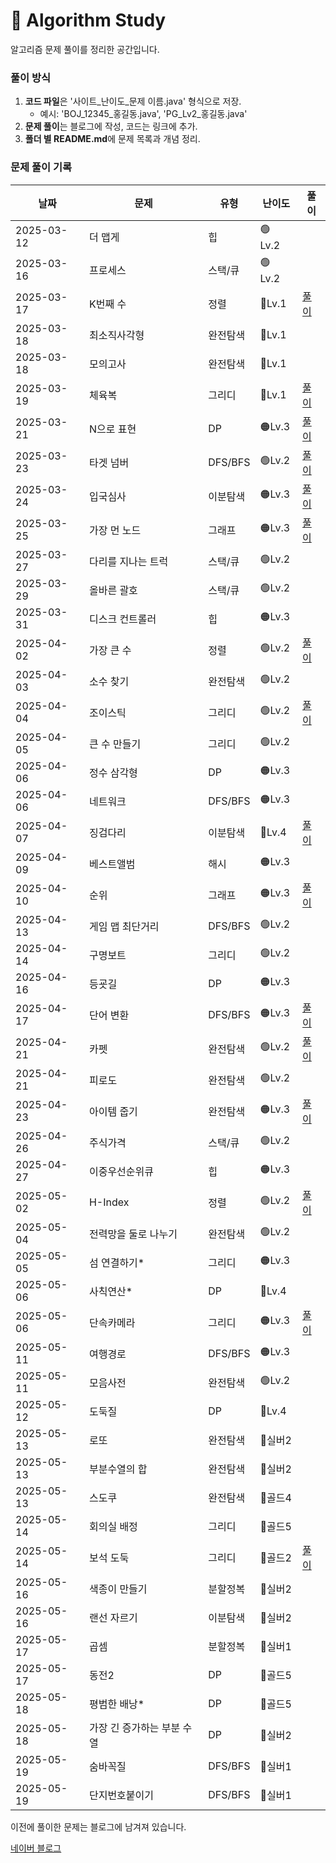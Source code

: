 # 📌 Algorithm Study

알고리즘 문제 풀이를 정리한 공간입니다.



### 풀이 방식
1. **코드 파일**은 '사이트_난이도_문제 이름.java' 형식으로 저장.
    - 예시: 'BOJ_12345_홍길동.java', 'PG_Lv2_홍길동.java'
2. **문제 풀이**는 블로그에 작성, 코드는 링크에 추가.
3. **폴더 별 README.md**에 문제 목록과 개념 정리.

### 문제 풀이 기록

| 날짜         | 문제             | 유형      | 난이도     | 풀이                                              |
|------------|----------------|---------|---------|-------------------------------------------------|
| 2025-03-12 | 더 맵게           | 힙       | 🟢 Lv.2 |                                                 |
| 2025-03-16 | 프로세스           | 스택/큐    | 🟢 Lv.2 |                                                 |
| 2025-03-17 | K번째 수          | 정렬      | 🔵Lv.1  | [풀이](https://blog.naver.com/gamakk2/223799781209) |
| 2025-03-18 | 최소직사각형         | 완전탐색    | 🔵Lv.1  |                                                 |
| 2025-03-18 | 모의고사           | 완전탐색    | 🔵Lv.1  |                                                 |
| 2025-03-19 | 체육복            | 그리디     | 🔵Lv.1  | [풀이](https://blog.naver.com/gamakk2/223802861543) |
| 2025-03-21 | N으로 표현         | DP      | 🟠Lv.3  | [풀이](https://blog.naver.com/gamakk2/223805073009) |
| 2025-03-23 | 타겟 넘버          | DFS/BFS | 🟢Lv.2  | [풀이](https://blog.naver.com/gamakk2/223806408314) |
| 2025-03-24 | 입국심사           | 이분탐색    | 🟠Lv.3  | [풀이](https://blog.naver.com/gamakk2/223808371758) |
| 2025-03-25 | 가장 먼 노드        | 그래프     | 🟠Lv.3  | [풀이](https://blog.naver.com/gamakk2/223809854243) |
| 2025-03-27 | 다리를 지나는 트럭     | 스택/큐    | 🟢Lv.2  |                                                 |
| 2025-03-29 | 올바른 괄호         | 스택/큐    | 🟢Lv.2  |                                                 |
| 2025-03-31 | 디스크 컨트롤러       | 힙       | 🟠Lv.3  |                                                 |
| 2025-04-02 | 가장 큰 수         | 정렬      | 🟢Lv.2  | [풀이](https://blog.naver.com/gamakk2/223819506024) |
| 2025-04-03 | 소수 찾기          | 완전탐색    | 🟢Lv.2  |                                                 |
| 2025-04-04 | 조이스틱           | 그리디     | 🟢Lv.2  | [풀이](https://blog.naver.com/gamakk2/223823165881) |
| 2025-04-05 | 큰 수 만들기        | 그리디     | 🟢Lv.2  |                                                 |
| 2025-04-06 | 정수 삼각형         | DP      | 🟠Lv.3  |                                                 |
| 2025-04-06 | 네트워크           | DFS/BFS | 🟠Lv.3  |                                                 |
| 2025-04-07 | 징검다리           | 이분탐색    | 🔴Lv.4  | [풀이](https://blog.naver.com/gamakk2/223825584515) |
| 2025-04-09 | 베스트앨범          | 해시      | 🟠Lv.3  |                                                 |
| 2025-04-10 | 순위             | 그래프     | 🟠Lv.3  | [풀이]()                                          |
| 2025-04-13 | 게임 맵 최단거리      | DFS/BFS | 🟢Lv.2  |                                                 |
| 2025-04-14 | 구명보트           | 그리디     | 🟢Lv.2  |                                                 |
| 2025-04-16 | 등굣길            | DP      | 🟠Lv.3  |                                                 |
| 2025-04-17 | 단어 변환          | DFS/BFS | 🟠Lv.3  | [풀이](https://blog.naver.com/gamakk2/223838220484) |
| 2025-04-21 | 카펫             | 완전탐색    | 🟢Lv.2  | [풀이](https://blog.naver.com/gamakk2/223841804550) |
| 2025-04-21 | 피로도            | 완전탐색    | 🟢Lv.2  |                                                 |
| 2025-04-23 | 아이템 줍기         | 완전탐색    | 🟠Lv.3  | [풀이](https://blog.naver.com/gamakk2/223844445405) |
| 2025-04-26 | 주식가격           | 스택/큐    | 🟢Lv.2  |                                                 |
| 2025-04-27 | 이중우선순위큐        | 힙       | 🟠Lv.3  |                                                 |
| 2025-05-02 | H-Index        | 정렬      | 🟢Lv.2  | [풀이](https://blog.naver.com/gamakk2/223853668750) |
| 2025-05-04 | 전력망을 둘로 나누기    | 완전탐색    | 🟢Lv.2  |                                                 |
| 2025-05-05 | 섬 연결하기*        | 그리디     | 🟠Lv.3  |                                                 |
| 2025-05-06 | 사칙연산*          | DP      | 🔴Lv.4  |                                                 |
| 2025-05-06 | 단속카메라          | 그리디     | 🟠Lv.3  | [풀이](https://blog.naver.com/gamakk2/223856958267) |
| 2025-05-11 | 여행경로           | DFS/BFS | 🟠Lv.3  |                                                 |
| 2025-05-11 | 모음사전           | 완전탐색    | 🟢Lv.2  |                                                 |
| 2025-05-12 | 도둑질            | DP      | 🔴Lv.4  |                                                 |
| 2025-05-13 | 로또             | 완전탐색    | 🥈실버2   |                                                 |
| 2025-05-13 | 부분수열의 합        | 완전탐색    | 🥈실버2   |                                                 |
| 2025-05-13 | 스도쿠            | 완전탐색    | 🥇골드4   |                                                 |
| 2025-05-14 | 회의실 배정         | 그리디     | 🥇골드5   |                                                 |
| 2025-05-14 | 보석 도둑          | 그리디     | 🥇골드2   | [풀이](https://blog.naver.com/gamakk2/223865700182) |
| 2025-05-16 | 색종이 만들기        | 분할정복    | 🥈실버2   |                                                 |
| 2025-05-16 | 랜선 자르기         | 이분탐색    | 🥈실버2   |                                           |
| 2025-05-17 | 곱셈             | 분할정복    | 🥈실버1   |                                         |
| 2025-05-17 | 동전2            | DP      | 🥇골드5   |                                         |
| 2025-05-18 | 평범한 배낭*        | DP      | 🥇골드5   |                                         |
| 2025-05-18 | 가장 긴 증가하는 부분 수열 | DP      | 🥈실버2   |                                         |
| 2025-05-19 | 숨바꼭질           | DFS/BFS      | 🥈실버1   |                                         |
| 2025-05-19 | 단지번호붙이기        | DFS/BFS      | 🥈실버1   |                                         |

이전에 풀이한 문제는 블로그에 남겨져 있습니다.

[네이버 블로그](https://blog.naver.com/gamakk2/223793678530)
